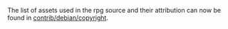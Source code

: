 The list of assets used in the rpg source and their attribution can now be found in [contrib/debian/copyright](../contrib/debian/copyright).

